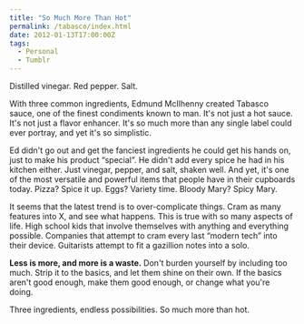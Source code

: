 ```yaml
---
title: "So Much More Than Hot"
permalink: /tabasco/index.html
date: 2012-01-13T17:00:00Z
tags: 
  - Personal
  - Tumblr
---
```


Distilled vinegar. Red pepper. Salt.

With three common ingredients, Edmund McIlhenny created Tabasco sauce, one of the finest condiments known to man. It's not just a hot sauce. It's not just a flavor enhancer. It's so much more than any single label could ever portray, and yet it's so simplistic.

Ed didn't go out and get the fanciest ingredients he could get his hands on, just to make his product “special”. He didn't add every spice he had in his kitchen either. Just vinegar, pepper, and salt, shaken well. And yet, it's one of the most versatile and powerful items that people have in their cupboards today. Pizza? Spice it up. Eggs? Variety time. Bloody Mary? Spicy Mary.

It seems that the latest trend is to over-complicate things. Cram as many features into X, and see what happens. This is true with so many aspects of life. High school kids that involve themselves with anything and everything possible. Companies that attempt to cram every last “modern tech” into their device. Guitarists attempt to fit a gazillion notes into a solo.

**Less is more, and more is a waste.** Don't burden yourself by including too much. Strip it to the basics, and let them shine on their own. If the basics aren't good enough, make them good enough, or change what you're doing.

Three ingredients, endless possibilities. So much more than hot.
